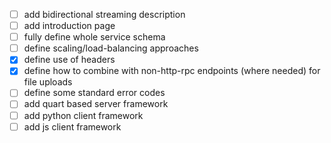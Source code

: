 - [ ] add bidirectional streaming description
- [ ] add introduction page
- [ ] fully define whole service schema
- [ ] define scaling/load-balancing approaches
- [x] define use of headers
- [x] define how to combine with non-http-rpc endpoints (where needed) for file uploads
- [ ] define some standard error codes
- [ ] add quart based server framework
- [ ] add python client framework
- [ ] add js client framework